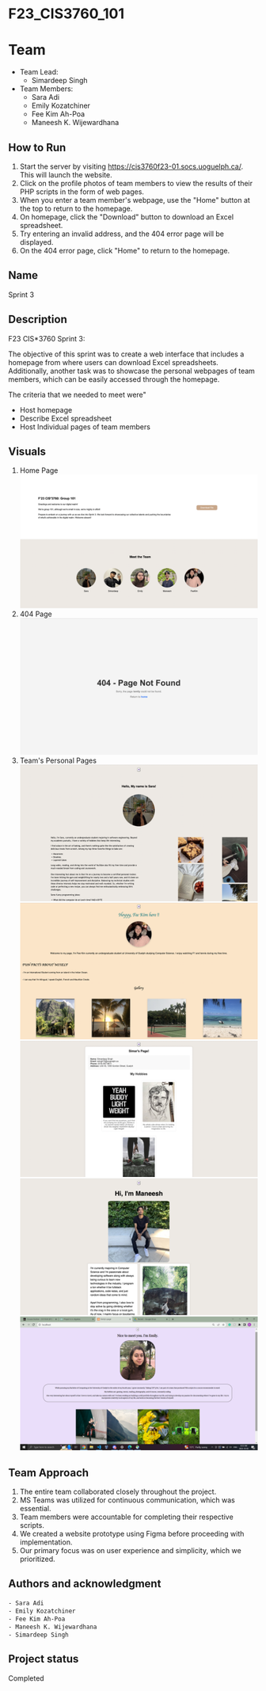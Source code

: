 # F23_CIS3760_101

# Team

-   Team Lead:
    -   Simardeep Singh
-   Team Members:
    -   Sara Adi
    -   Emily Kozatchiner
    -   Fee Kim Ah-Poa
    -   Maneesh K. Wijewardhana

## How to Run

1. Start the server by visiting https://cis3760f23-01.socs.uoguelph.ca/. This will launch the website.
2. Click on the profile photos of team members to view the results of their PHP scripts in the form of web pages.
3. When you enter a team member's webpage, use the "Home" button at the top to return to the homepage.
4. On homepage, click the "Download" button to download an Excel spreadsheet.
5. Try entering an invalid address, and the 404 error page will be displayed.
6. On the 404 error page, click "Home" to return to the homepage.

## Name

Sprint 3

## Description

F23 CIS\*3760 Sprint 3:

The objective of this sprint was to create a web interface that includes a homepage from where users can download Excel spreadsheets. Additionally, another task was to showcase the personal webpages of team members, which can be easily accessed through the homepage.

The criteria that we needed to meet were"
-   Host homepage
-   Describe Excel spreadsheet
-   Host Individual pages of team members

## Visuals
1. Home Page
![404_page](./Photos/homepage.png)
2. 404 Page
![404_page](./Photos/404_page.png)
3. Team's Personal Pages
![Sara's_page](./Photos/sara_s_page.png)
![Fee's_page](./Photos/fee_s_page.png)
![Simar's_page](./Photos/simar_s_page.png)
![Maneesh's_page](./Photos/maneesh_s_page.png)
![Emily's_page](./Photos/emily_s_page.png)

## Team Approach

1. The entire team collaborated closely throughout the project.
2. MS Teams was utilized for continuous communication, which was essential.
3. Team members were accountable for completing their respective scripts.
4. We created a website prototype using Figma before proceeding with implementation.
5. Our primary focus was on user experience and simplicity, which we prioritized.

## Authors and acknowledgment

    - Sara Adi
    - Emily Kozatchiner
    - Fee Kim Ah-Poa
    - Maneesh K. Wijewardhana
    - Simardeep Singh

## Project status

Completed

